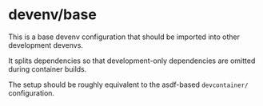 # devenv/base

This is a base devenv configuration that should be imported into other
development devenvs.

It splits dependencies so that development-only dependencies are omitted during
container builds.

The setup should be roughly equivalent to the asdf-based `devcontainer/`
configuration.
